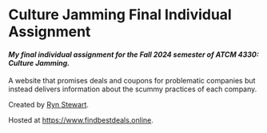 # Culture Jamming Final Individual Assignment
#### _My final individual assignment for the Fall 2024 semester of ATCM 4330: Culture Jamming._ 

A website that promises deals and coupons for problematic companies but instead delivers information about the scummy practices of each company. 

Created by [Ryn Stewart](https://rynstew.art).

Hosted at https://www.findbestdeals.online.

